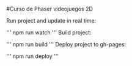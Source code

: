 #Curso de Phaser videojuegos 2D

Run project and update in real time:

'''
npm run watch
'''
Build project:

'''
npm run build
'''
Deploy project to gh-pages:

'''
npm run deploy
'''